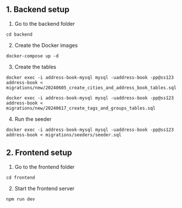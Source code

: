 ## 1. Backend setup
1. Go to the backend folder
```
cd backend
```
2. Create the Docker images
```
docker-compose up -d
```
3. Create the tables
```
docker exec -i address-book-mysql mysql -uaddress-book -pp@ss123 address-book < migrations/new/20240605_create_cities_and_address_book_tables.sql
```
```
docker exec -i address-book-mysql mysql -uaddress-book -pp@ss123 address-book < migrations/new/20240617_create_tags_and_groups_tables.sql
```
4. Run the seeder
```
docker exec -i address-book-mysql mysql -uaddress-book -pp@ss123 address-book < migrations/seeders/seeder.sql
```

## 2. Frontend setup
1. Go to the frontend folder
```
cd frontend
```
2. Start the frontend server
```
npm run dev
```
